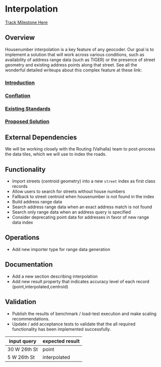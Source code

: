 # Interpolation

[Track Milestone Here](https://github.com/issues?utf8=%E2%9C%93&q=is%3Aopen+user%3Apelias+milestone%3A%22Interpolation%22)

## Overview

Housenumber interpolation is a key feature of any geocoder. Our goal is to implement a solution that will work across various 
conditions, such as availability of address range data (such as TIGER) or the presence of street geometry and existing address 
points along that street. See all the wonderful detailed writeups about this complex feature at these link:
 
### [Introduction](introduction.html)
### [Conflation](conflation.html)
### [Existing Standards](existing_standards.html)
### [Proposed Solution](design_doc.html)


## External Dependencies

We will be working closely with the Routing (Valhalla) team to post-process the data tiles, which we will use to index the roads.

## Functionality

- Import streets (centroid geometry) into a new `street` index as first class records
- Allow users to search for streets without house numbers
- Fallback to street centroid when housenumber is not found in the index
- Build address range data
- Search address range data when an exact address match is not found
- Search only range data when an address query is specified
- Consider deprecating point data for addresses in favor of new range data index 

## Operations

- Add new importer type for range data generation


## Documentation

- Add a new section describing interpolation
- Add new result property that indicates accuracy level of each record (point,interpolated,centroid)


## Validation

- Publish the results of benchmark / load-test execution and make scaling recommendations.
- Update / add acceptance tests to validate that the all required functionality has been implemented successfully.

|input query|expected result|
|---|---|
| 30 W 26th St | point |
| 5 W 26th St | interpolated |
